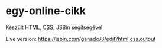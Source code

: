 # egy-online-cikk
Készült HTML, CSS, JSBin segítségével

Live version: https://jsbin.com/ganado/3/edit?html,css,output
